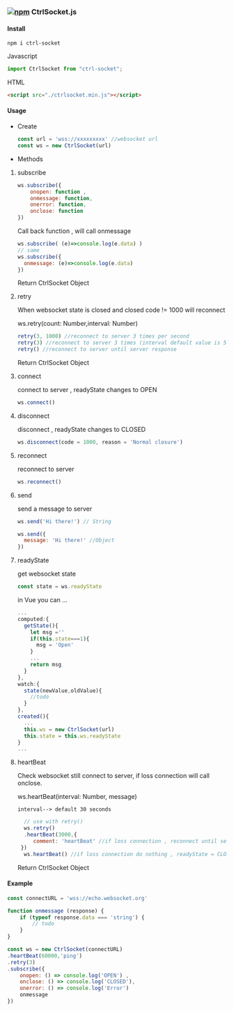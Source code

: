 ### [![npm](https://img.shields.io/npm/v/ctrl-socket.svg)](https://www.npmjs.com/package/ctrl-socket) CtrlSocket.js

#### Install
`npm i ctrl-socket`

Javascript
```javascript
import CtrlSocket from "ctrl-socket";
```
HTML
```HTML
<script src="./ctrlsocket.min.js"></script>
```


#### Usage
 - Create
    ```javascript
    const url = 'wss://xxxxxxxxx' //websocket url
    const ws = new CtrlSocket(url)
    ```

- Methods
1.  subscribe
    ```javascript
    ws.subscribe({
        onopen: function ,
        onmessage: function,
        onerror: function,
        onclose: function
    })
    ```

    Call back function , will call onmessage

      ```javascript
      ws.subscribe( (e)=>console.log(e.data) )
      // same
      ws.subscribe({
        onmessage: (e)=>console.log(e.data)
      })
      ```
    Return CtrlSocket Object

2. retry
    
    When websocket state is closed and closed code != 1000 will reconnect
  
    ws.retry(count: Number,interval: Number)

    ```javascript
    retry(3, 1000) //reconnect to server 3 times per second
    retry(3) //reconnect to server 3 times (interval default value is 5 seconds)
    retry() //reconnect to server until server response
    ```
    Return CtrlSocket Object
3. connect

    connect to server , readyState changes to OPEN
    ```javascript
    ws.connect()
    ```
4. disconnect

    disconnect , readyState changes to CLOSED
    ```javascript
    ws.disconnect(code = 1000, reason = 'Normal closure')
    ```
5. reconnect

    reconnect to server
    ```javascript
    ws.reconnect()
    ```
6. send

    send a message to server
    ```javascript
    ws.send('Hi there!') // String

    ws.send({
      message: 'Hi there!' //Object
    })
    ```
7. readyState

    get websocket state
    ```javascript
    const state = ws.readyState
    ```
    in Vue you can ...
    ```javascript
    ...
    computed:{
      getState(){
        let msg =''
        if(this.state===1){
          msg = 'Open'
        }
        ...
        return msg
      }
    },
    watch:{
      state(newValue,oldValue){
        //todo
      }
    },
    created(){
      ...
      this.ws = new CtrlSocket(url)
      this.state = this.ws.readyState
    }
    ...
    ```

8. heartBeat

    Check websocket still connect to server, if loss connection will call onclose.

    ws.heartBeat(interval: Number, message)

    `interval--> default 30 seconds`

    ```javascript
      // use with retry()
      ws.retry()
      .heartBeat(3000,{
         comment: 'heartBeat' //if loss connection , reconnect until server response
     })
      ws.heartBeat() //if loss connection do nothing , readyState = CLOSED
    ```
      Return CtrlSocket Object


#### Example

```javascript
const connectURL = 'wss://echo.websocket.org'

function onmessage (response) {
    if (typeof response.data === 'string') {
        // todo
    }
}

const ws = new CtrlSocket(connectURL)
.heartBeat(60000,'ping')
.retry(3)
.subscribe({
    onopen: () => console.log('OPEN') ,
    onclose: () => console.log('CLOSED'),
    onerror: () => console.log('Error')
    onmessage
})

```